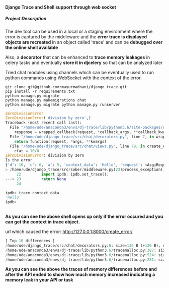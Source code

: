 #### Django Trace and Shell support through web socket

##### Project Description

The dev tool can be used in a local or a staging environment where the  error is captured by the middleware and the **error trace is displayed objects are recreated** in an object called 'trace' and can be **debugged  over the online shell available**

Also, a **decorator** that can be enhanced to **trace memory leakages** in  celery tasks and eventually **store it in djcelery** so that can be analyzed  later

Tried chat modules using channels which can be eventually used to run  python commands using WebSocket with the context of the error.

```shell
git clone git@github.com:mayurmadnani/django_trace.git 
pip install -r requirements.txt 
python manage.py migrate 
python manage.py makemigrations chat 
python manage.py migrate python manage.py runserver
```

```python
ZeroDivisionError
ZeroDivisionError('division by zero',)
Traceback (most recent call last):
  File "/home/ude/anaconda3/envs/dj-trace/lib/python3.6/site-packages/django/core/handlers/base.py", line 126, in _get_response
    response = wrapped_callback(request, *callback_args, **callback_kwargs)
  File "/home/ude/django_trace/src/chat/decorators.py", line 7, in wrap
    return function(request, *args, **kwargs)
  File "/home/ude/django_trace/src/chat/views.py", line 79, in create_error
    cfat = 10/0
ZeroDivisionError: division by zero
Is the error
{'d': 10, 'c': 6, 'a': 5, 'context_data': 'Hello', 'request': <AsgiRequest: GET '/create_error/'>}
> /home/ude/django_trace/src/sober/middleware.py(23)process_exception()
     22         import ipdb; ipdb.set_trace();
---> 23         return None
     24 

ipdb> trace.context_data                                                                                                                                          
'Hello'
ipdb>  
             
```

**As you can see the above shell opens up only if the error occured and you can get the context in trace object.**

url which caused the error: http://127.0.0.1:8000/create_error/ 

```python
[ Top 10 differences ]
/home/ude/django_trace/src/chat/decorators.py:6: size=136 B (+136 B), count=1 (+1), average=136 B
/home/ude/anaconda3/envs/dj-trace/lib/python3.6/tracemalloc.py:387: size=96 B (+96 B), count=2 (+2), average=48 B
/home/ude/anaconda3/envs/dj-trace/lib/python3.6/tracemalloc.py:524: size=56 B (+56 B), count=1 (+1), average=56 B
/home/ude/anaconda3/envs/dj-trace/lib/python3.6/tracemalloc.py:281: size=40 B (+40 B), count=1 (+1), average=40 B

```

**As you can see the above the traces of memory differences before and after the API ended to show how much memory increased indicating a memory leak in your API or task**